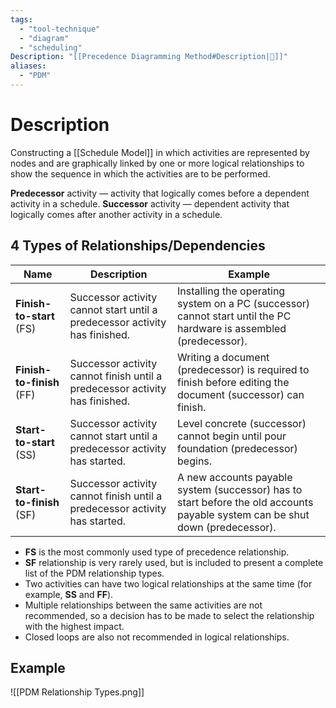 ```yaml
---
tags:
  - "tool-technique"
  - "diagram"
  - "scheduling"
Description: "[[Precedence Diagramming Method#Description|📝]]"
aliases:
  - "PDM"
---
```

# Description
Constructing a [[Schedule Model]] in which activities are represented by nodes and are graphically linked by one or more logical relationships to show the sequence in which the activities are to be performed.

**Predecessor** activity — activity that logically comes before a dependent activity in a schedule.
**Successor** activity — dependent activity that logically comes after another activity in a schedule.

## 4 Types of Relationships/Dependencies
| Name | Description | Example |
| ---- | ---- | ---- |
| **Finish-to-start** (FS) | Successor activity cannot start until a predecessor activity has finished. | Installing the operating system on a PC (successor) cannot start until the PC hardware is assembled (predecessor). |
| **Finish-to-finish** (FF) | Successor activity cannot finish until a predecessor activity has finished. | Writing a document (predecessor) is required to finish before editing the document (successor) can finish. |
| **Start-to-start** (SS) | Successor activity cannot start until a predecessor activity has started. | Level concrete (successor) cannot begin until pour foundation (predecessor) begins. |
| **Start-to-finish** (SF) | Successor activity cannot finish until a predecessor activity has started. | A new accounts payable system (successor) has to start before the old accounts payable system can be shut down (predecessor). |
- **FS** is the most commonly used type of precedence relationship.
- **SF** relationship is very rarely used, but is included to present a complete list of the PDM relationship types.
- Two activities can have two logical relationships at the same time (for example, **SS** and **FF**).
- Multiple relationships between the same activities are not recommended, so a decision has to be made to select the relationship with the highest impact.
- Closed loops are also not recommended in logical relationships.
## Example
![[PDM Relationship Types.png]]
